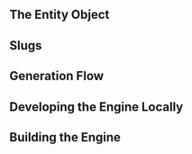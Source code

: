 

## The Entity Object

## Slugs

## Generation Flow

## Developing the Engine Locally

## Building the Engine

